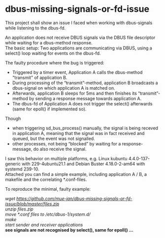 # dbus-missing-signals-or-fd-issue
This project shall show an issue I faced when working with dbus-signals while listening to the dbus-fd.

An application does not receive DBUS signals via the DBUS file descriptor while
waiting for a dbus-method response.  
The basic setup: Two applications are
communicating via DBUS, using a select() loop waiting for events on the dbus-fd.  

The faulty procedure where the bug is triggered:
- Triggered by a timer event, Application A calls the dbus-method "transmit" of
  application B.  
- During processing of the “transmit”-method, application B broadcasts a
  dbus-signal on which application A is matched on.  
- Afterwards, application B sleeps for 5ms and then finishes its “transmit”-method
  by sending a response message towards application A.  
- The dbus-fd of Application A does not trigger the select() afterwards (same for
  epoll() if implemented so).  

Though  
- when triggering sd_bus_process() manually, the signal is being receved in
  application A, meaning that the signal was in fact received and queued, but
  the event was not signalled.  
- other processes, not being “blocked” by waiting for a response-message, do also
  receive the signal.  

I saw this behavior on multiple platforms, e.g. Linux kubuntu 4.4.0-137-generic
with 229-4ubuntu21.1 and Debian Buster 4.18.0-2-am64 with systemd 239-10.  
Attached you can find a simple example, including application A / B, a makefile
and the correlating *.conf-files.

To reproduce the minimal, faulty example:

*wget https://github.com/mue-jan/dbus-missing-signals-or-fd-issue/blob/master/files.zip*  
*unzip files.zip*  
*move \*.conf files to /etc/dbus-1/system.d/*  
*make*  
*start sender and receiver applications*  
**see signals are not recognised by select(), same for epoll() ...**

